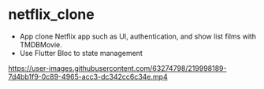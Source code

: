 # netflix_clone

- App clone Netflix app such as UI, authentication, and show list films with TMDBMovie.
- Use Flutter Bloc to state management

https://user-images.githubusercontent.com/63274798/219998189-7d4bb1f9-0c89-4965-acc3-dc342cc6c34e.mp4

